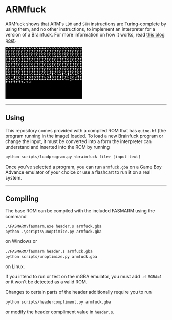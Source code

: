 # ARMfuck
ARMfuck shows that ARM's `LDM` and `STM` instructions are Turing-complete by using them, and no other instructions, to implement an interpreter for a version of a Brainfuck. For more information on how it works, read [this blog post](https://kellanclark.github.io/2023/09/18/armfuck/).

![](screenshot.png)

---

## Using
This repository comes provided with a compiled ROM that has `quine.bf` (the program running in the image) loaded. To load a new Brainfuck program or change the input, it must be converted into a form the interpreter can understand and inserted into the ROM by running
```bash
python scripts/loadprogram.py <brainfuck file> [input text]
```

Once you've selected a program, you can run `armfuck.gba` on a Game Boy Advance emulator of your choice or use a flashcart to run it on a real system.

---

## Compiling
The base ROM can be compiled with the included FASMARM using the command
```shell
.\FASMARM\fasmarm.exe header.s armfuck.gba
python .\scripts\unoptimize.py armfuck.gba
```
on Windows or
```bash
./FASMARM/fasmarm header.s armfuck.gba
python scripts/unoptimize.py armfuck.gba
```
on Linux.

If you intend to run or test on the mGBA emulator, you must add `-d MGBA=1` or it won't be detected as a valid ROM.

Changes to certain parts of the header additionally require you to run
```bash
python scripts/headercompliment.py armfuck.gba
```
or modify the header compliment value in `header.s`.
